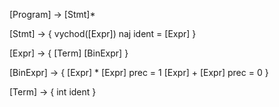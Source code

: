 [Program] -> [Stmt]*

[Stmt] -> {
    vychod([Expr])
    naj ident = [Expr]
}

[Expr] -> {
    [Term]
    [BinExpr]
}

[BinExpr] -> {
    [Expr] * [Expr] prec = 1
    [Expr] + [Expr] prec = 0
}

[Term] -> {
    int
    ident
}